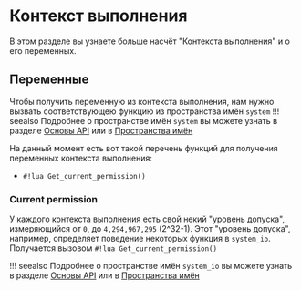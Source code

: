 # Контекст выполнения
В этом разделе вы узнаете больше насчёт "Контекста выполнения" и о его переменных.

## Переменные
Чтобы получить переменную из контекста выполнения, нам нужно вызвать соответствующею функцию из пространства имён `system`
!!! seealso
    Подробнее о пространстве имён `system` вы можете узнать в разделе [Основы API](./api-basics/intro.md) или в [Пространства имён](../namespaces/system.md)

На данный момент есть вот такой перечень функций для получения переменных контекста выполнения:

- `#!lua Get_current_permission()`

### Current permission
У каждого контекста выполнения есть свой некий "уровень допуска", измеряющийся от `0`, до `4,294,967,295` (2^32-1). Этот "уровень допуска", например, определяет поведение некоторых функция в `system_io`. Получается вызовом `#!lua Get_current_permission()`

!!! seealso
    Подробнее о пространстве имён `system_io` вы можете узнать в разделе [Основы API](./api-basics/intro.md) или в [Пространства имён](../namespaces/system_io.md)